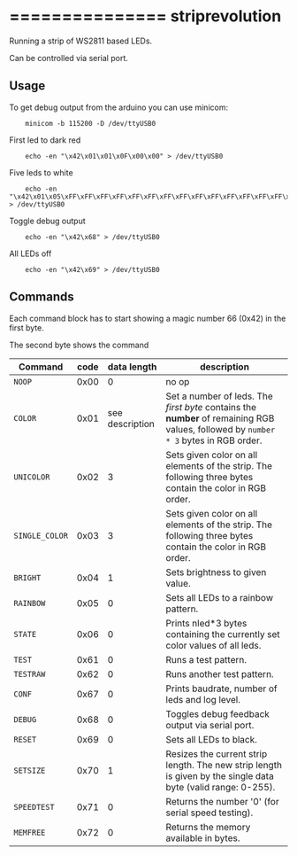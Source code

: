 ===============
striprevolution
===============

Running a strip of WS2811 based LEDs.

Can be controlled via serial port. 

Usage
-----

To get debug output from the arduino you can use minicom:
		
		minicom -b 115200 -D /dev/ttyUSB0

First led to dark red

		echo -en "\x42\x01\x01\x0F\x00\x00" > /dev/ttyUSB0

Five leds to white

		echo -en "\x42\x01\x05\xFF\xFF\xFF\xFF\xFF\xFF\xFF\xFF\xFF\xFF\xFF\xFF\xFF\xFF\xFF" > /dev/ttyUSB0

Toggle debug output
		
		echo -en "\x42\x68" > /dev/ttyUSB0

All LEDs off
		
		echo -en "\x42\x69" > /dev/ttyUSB0


Commands
--------

Each command block has to start showing a magic number 66 (0x42) in the first byte.

The second byte shows the command

Command           | code |    data length    |        description
------------------|------|-------------------|-------------------------------
 `NOOP`           | 0x00 |                 0 | no op
 `COLOR`          | 0x01 |   see description | Set a number of leds. The *first byte* contains the **number** of remaining RGB values, followed by `number * 3` bytes in RGB order.
 `UNICOLOR`       | 0x02 |                 3 | Sets given color on all elements of the strip. The following three bytes contain the color in RGB order.
 `SINGLE_COLOR`   | 0x03 |                 3 | Sets given color on all elements of the strip. The following three bytes contain the color in RGB order.
 `BRIGHT`         | 0x04 |                 1 | Sets brightness to given value.
 `RAINBOW`        | 0x05 |                 0 | Sets all LEDs to a rainbow pattern.
 `STATE`          | 0x06 |                 0 | Prints nled*3 bytes containing the currently set color values of all leds.
 `TEST`           | 0x61 |                 0 | Runs a test pattern.
 `TESTRAW`        | 0x62 |                 0 | Runs another test pattern.
 `CONF`           | 0x67 |                 0 | Prints baudrate, number of leds and log level.
 `DEBUG`          | 0x68 |                 0 | Toggles debug feedback output via serial port.
 `RESET`          | 0x69 |                 0 | Sets all LEDs to black.
 `SETSIZE`        | 0x70 |                 1 | Resizes the current strip length. The new strip length is given by the single data byte (valid range: 0-255).
 `SPEEDTEST`      | 0x71 |                 0 | Returns the number '0' (for serial speed testing).
 `MEMFREE`        | 0x72 |                 0 | Returns the memory available in bytes.

